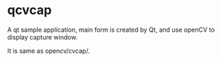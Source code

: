 # qcvcap

A qt sample application, main form is created by Qt, and use openCV to
display capture window.

It is same as opencv/cvcap/.

